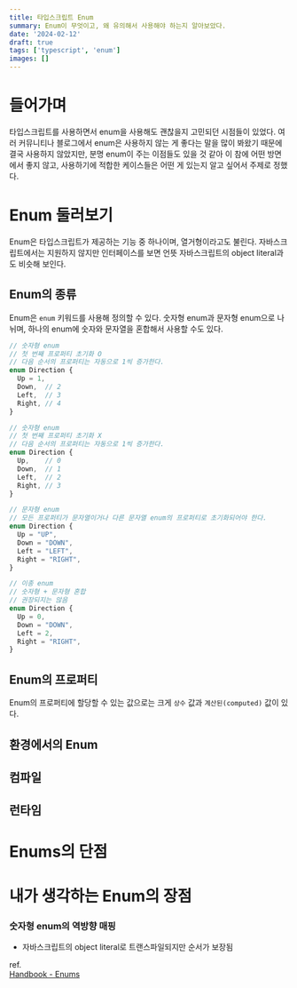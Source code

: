 ```yaml
---
title: 타입스크립트 Enum
summary: Enum이 무엇이고, 왜 유의해서 사용해야 하는지 알아보았다.
date: '2024-02-12'
draft: true
tags: ['typescript', 'enum']
images: []
---
```


# 들어가며

타입스크립트를 사용하면서 enum을 사용해도 괜찮을지 고민되던 시점들이 있었다. 여러 커뮤니티나 블로그에서 enum은 사용하지 않는 게 좋다는 말을 많이 봐왔기 때문에 결국 사용하지 않았지만, 분명 enum이 주는 이점들도 있을 것 같아 이 참에 어떤 방면에서 좋지 않고, 사용하기에 적합한 케이스들은 어떤 게 있는지 알고 싶어서 주제로 정했다.

# Enum 둘러보기

Enum은 타입스크립트가 제공하는 기능 중 하나이며, 열거형이라고도 불린다. 자바스크립트에서는 지원하지 않지만 인터페이스를 보면 언뜻 자바스크립트의 object literal과도 비슷해 보인다.

## Enum의 종류

Enum은 `enum` 키워드를 사용해 정의할 수 있다. 숫자형 enum과 문자형 enum으로 나뉘며, 하나의 enum에 숫자와 문자열을 혼합해서 사용할 수도 있다.

```jsx
// 숫자형 enum
// 첫 번째 프로퍼티 초기화 O
// 다음 순서의 프로퍼티는 자동으로 1씩 증가한다.
enum Direction {
  Up = 1,
  Down,  // 2
  Left,  // 3
  Right, // 4
}

// 숫자형 enum
// 첫 번째 프로퍼티 초기화 X
// 다음 순서의 프로퍼티는 자동으로 1씩 증가한다.
enum Direction {
  Up,    // 0
  Down,  // 1
  Left,  // 2
  Right, // 3
}

// 문자형 enum
// 모든 프로퍼티가 문자열이거나 다른 문자열 enum의 프로퍼티로 초기화되어야 한다.
enum Direction {
  Up = "UP",
  Down = "DOWN",
  Left = "LEFT",
  Right = "RIGHT",
}

// 이종 enum
// 숫자형 + 문자형 혼합
// 권장되지는 않음
enum Direction {
  Up = 0,
  Down = "DOWN",
  Left = 2,
  Right = "RIGHT",
}
```

## Enum의 프로퍼티

Enum의 프로퍼티에 할당할 수 있는 값으로는 크게 `상수` 값과 `계산된(computed)` 값이 있다.

## 환경에서의 Enum

## 컴파일

## 런타임

# Enums의 단점

# 내가 생각하는 Enum의 장점

### 숫자형 enum의 역방향 매핑

- 자바스크립트의 object literal로 트랜스파일되지만 순서가 보장됨

ref.  
[Handbook - Enums](https://www.typescriptlang.org/ko/docs/handbook/enums.html)
